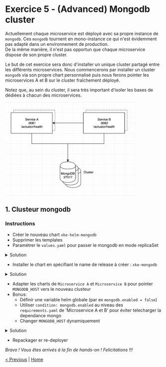 # Exercice 5 - (Advanced) Mongodb cluster 

Actuellement chaque microservice est déployé avec sa propre instance de `mongodb`. 
Ces `mongodb` tournent en mono-instance ce qui n'est évidemment pas adapté dans un environnement de production.     
De la même manière, il n'est pas opportun que chaque microservice dispose de son propre cluster.

Le but de cet exercice sera donc d'installer un unique cluster partagé entre les différents microservices.
Nous commencerons par installer un cluster `mongodb` via son propre chart personnalisé puis nous ferons pointer les
microservices A et B sur le cluster fraîchement déployé.

Notez que, au sein du cluster, il sera très important d'isoler les bases de dédiées à chacun des microservices.   

<p>
<img src="img/target-architecture.png" height="300">
</p>

## 1. Clusteur mongodb

### Instructions

* Créer le nouveau chart `xke-helm-mongodb`
* Supprimer les templates
* Paramétrer le `values.yaml` pour passer le mongodb en mode replicaSet 

<details><summary>Solution</summary>
<p>

Fichier `xke-helm-mongodb/values.yaml`

```yaml
    ...
    
    replicaSet:
      enabled: true
    
    ...
```

</p>
</details>

* Installer le chart en spécifiant le name de release à créer : `xke-mongodb`

<details><summary>Solution</summary>
<p>

Fichier `xke-helm-mongodb/values.yaml`

```sh
$ cd <chart directory>
$ helm install . --name xke-mongodb
```

</p>
</details>

* Adapter les charts de `Microservice A` et `Microservice B` pour pointer `MONGODB_HOST` vers le nouveau clusteur
* Bonus: 
    * Définir une variable helm globale (par ex `mongodb.enabled = false`)
    * Utiliser `condition: mongodb.enabled` au niveau des `requirements.yaml` de 'Microservice A et B' pour éviter telecharger la dependance mongo 
    * Changer `MONGODB_HOST` dynamiquement

<details><summary>Solution</summary>
<p>

Fichier `xke-helm-microservice-a/templates/deployment.yaml` et `xke-helm-microservice-b/templates/deployment.yaml`

```yaml
    env:
    
      ...
    
      - name: MONGODB_HOST
      {{- if .Values.mongodb.enabled }}
        value: {{ template "mongodb.fullname" . }}
      {{- else }}
        value: {{ .Values.externalDatabase.host | quote }}
      {{- end }}
      
      ...
```
</p>
</details>

* Repackager er re-deployer

*Bravo ! Vous êtes arrivés à la fin de hands-on ! Felicitations !!!* 

[< Previous](ex4-template-helpers.md) | [Home](README.md)